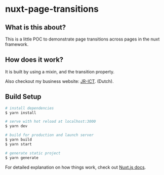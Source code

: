 # nuxt-page-transitions

## What is this about?

This is a little POC to demonstrate page transitions across pages in the nuxt framework.

## How does it work?

It is built by using a mixin, and the transition property.

Also checkout my business website: [JR-ICT](https://www.jr-ict.nl). (Dutch).










## Build Setup

```bash
# install dependencies
$ yarn install

# serve with hot reload at localhost:3000
$ yarn dev

# build for production and launch server
$ yarn build
$ yarn start

# generate static project
$ yarn generate
```

For detailed explanation on how things work, check out [Nuxt.js docs](https://nuxtjs.org).
